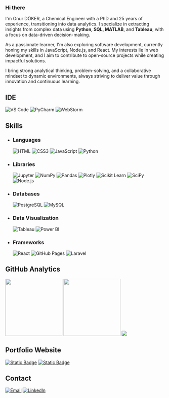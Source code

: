 ### Hi there

I'm Onur DÖKER, a Chemical Engineer with a PhD and 25 years of experience, transitioning into data analytics. I specialize in extracting insights from complex data using **Python, SQL, MATLAB**, and **Tableau**, with a focus on data-driven decision-making.<br>

As a passionate learner, I'm also exploring software development, currently honing my skills in JavaScript, Node.js, and React. My interests lie in web development, and I aim to contribute to open-source projects while creating impactful solutions. <br>

I bring strong analytical thinking, problem-solving, and a collaborative mindset to dynamic environments, always striving to deliver value through innovation and continuous learning.



## IDE
![VS Code](https://img.shields.io/badge/VS%20Code-007ACC?style=for-the-badge&logo=visualstudiocode&logoColor=white)
![PyCharm](https://img.shields.io/badge/PyCharm-000000?style=for-the-badge&logo=pycharm&logoColor=white)
![WebStorm](https://img.shields.io/badge/WebStorm-000000?style=for-the-badge&logo=webstorm&logoColor=white)


## Skills
- ### Languages
  ![HTML](https://img.shields.io/badge/HTML5-E34F26?style=for-the-badge&logo=html5&logoColor=white)
  ![CSS3](https://img.shields.io/badge/CSS3-1572B6?style=for-the-badge&logo=css3&logoColor=white)
  ![JavaScript](https://img.shields.io/badge/JavaScript-323330?style=for-the-badge&logo=javascript&logoColor=F7DF1E)
  ![Python](https://img.shields.io/badge/Python-FFD43B?style=for-the-badge&logo=python&logoColor=blue)

- ### Libraries
  ![Jupyter](https://img.shields.io/badge/Jupyter-F37626?style=for-the-badge&logo=jupyter&logoColor=white)
  ![NumPy](https://img.shields.io/badge/Numpy-777BB4?style=for-the-badge&logo=numpy&logoColor=white)
  ![Pandas](https://img.shields.io/badge/Pandas-2C2D72?style=for-the-badge&logo=pandas&logoColor=white)
  ![Plotly](https://img.shields.io/badge/Plotly-239120?style=for-the-badge&logo=plotly&logoColor=white)
  ![Scikit Learn](https://img.shields.io/badge/scikit_learn-F7931E?style=for-the-badge&logo=scikit-learn&logoColor=white)
  ![SciPy](https://img.shields.io/badge/SciPy-654FF0?style=for-the-badge&logo=SciPy&logoColor=white)
  ![Node.js](https://img.shields.io/badge/Node%20js-339933?style=for-the-badge&logo=nodedotjs&logoColor=white)
  
- ### Databases
  ![PostgreSQL](https://img.shields.io/badge/PostgreSQL-4169E1?style=for-the-badge&logo=postgresql&logoColor=white)
  ![MySQL](https://img.shields.io/badge/MySQL-005C84?style=for-the-badge&logo=mysql&logoColor=white)

- ### Data Visualization
  ![Tableau](https://img.shields.io/badge/Tableau-E97627?style=for-the-badge&logo=tableau&logoColor=white)
  ![Power BI](https://img.shields.io/badge/Power%20BI-F2C811?style=for-the-badge&logo=powerbi&logoColor=black)

- ### Frameworks
  ![React](https://img.shields.io/badge/React-20232A?style=for-the-badge&logo=react&logoColor=61DAFB)
  ![GitHub Pages](https://img.shields.io/badge/GitHub%20Pages-222222?style=for-the-badge&logo=GitHub%20Pages&logoColor=white)
  ![Laravel](https://img.shields.io/badge/Laravel-FF2D20?style=for-the-badge&logo=laravel&logoColor=white)


## GitHub Analytics
<img height="180em" src="https://github-readme-stats-eight-theta.vercel.app/api?username=onurdoker&show_icons=true&theme=dark&hide_border=true&include_all_commits=true&count_private=true"/> <img height="180em" src="https://github-readme-stats.vercel.app/api/top-langs/?username=onurdoker&layout=compact&theme=dark&hide_border=true"/> 
![](https://github-profile-summary-cards.vercel.app/api/cards/profile-details?username=onurdoker&theme=dark)


## Portfolio Website
[![Static Badge](https://img.shields.io/badge/Website-%20?style=for-the-badge&label=Portfolio&labelColor=dark&color=blue)](https://hexagonal-wolfberry-075.notion.site/Hey-I-m-Onur-DOKER-1f05c987998580378ad6d1f1a8510e65)
[![Static Badge](https://img.shields.io/badge/Analysis-%20?style=for-the-badge&label=Data&labelColor=dark&color=blue)](https://github.com/Projects-of-Data-Analysis)


## Contact
[![Email](https://img.shields.io/badge/Gmail-D14836?style=for-the-badge&logo=gmail&logoColor=white)](mailto:odoker@gmail.com)
[![LinkedIn](https://img.shields.io/badge/LinkedIn-0077B5?style=for-the-badge&logo=linkedin&logoColor=white)](https://www.linkedin.com/in/odoker) 


